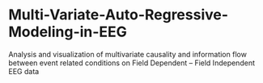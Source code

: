 # Multi-Variate-Auto-Regressive-Modeling-in-EEG
Analysis and visualization of multivariate causality and information flow between event related conditions on Field Dependent – Field Independent EEG data

